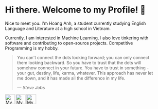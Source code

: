 # Hi there. Welcome to my Profile! 👋

Nice to meet you. I'm Hoang Anh, a student currently studying English Language and Literature at a high school in Vietnam.

Currently, I am interested in Machine Learning. I also love tinkering with software and contributing to open-source projects. Competitive Programming is my hobby.

> You can't connect the dots looking forward; you can only connect them looking backward. So you have to trust that the dots will somehow connect in your future. You have to trust in something - your gut, destiny, life, karma, whatever. This approach has never let me down, and it has made all the difference in my life.
>
> &mdash; <cite>Steve Jobs</cite>

<a href="https://github.com/DoHoangAnh2007">
	<img width="32" align="left"
		 alt="My GitHub profile"
		 src="https://cdn.jsdelivr.net/npm/simple-icons@v3/icons/github.svg">
</a>

<a href="https://twitter.com/fuutarouhikari">
	<img width="32" align="left"
		 alt="My Twitter profile"
		 src="https://cdn.jsdelivr.net/npm/simple-icons@v3/icons/twitter.svg">
</a>

<a href="mailto:dhoanganh2007@gmail.com">
	<img width="32" align="left"
		 alt="My Gmail"
		 src="https://cdn.jsdelivr.net/npm/simple-icons@v3/icons/gmail.svg">
</a>
